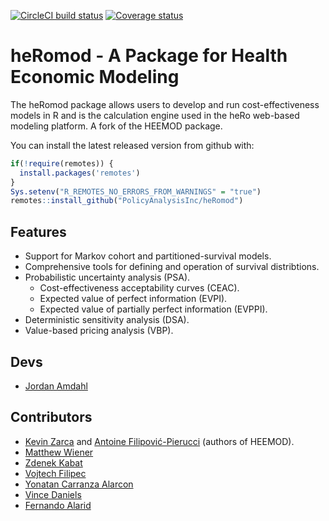   <!-- badges: start -->
  [![CircleCI build status](https://circleci.com/gh/PolicyAnalysisInc/heRoMod.svg?style=svg)](https://circleci.com/gh/PolicyAnalysisInc/heRoMod)
 [![Coverage status](https://codecov.io/gh/PolicyAnalysisInc/heRoMod/branch/master/graph/badge.svg)](https://codecov.io/github/PolicyAnalysisInc/heRoMod?branch=master)
  <!-- badges: end -->

# heRomod - A Package for Health Economic Modeling

The heRomod package allows users to develop and run cost-effectiveness models in R and is the calculation engine used in the heRo web-based modeling platform.  A fork of the HEEMOD package.

You can install the latest released version from github with:

```r
if(!require(remotes)) {
  install.packages('remotes')
}
Sys.setenv("R_REMOTES_NO_ERRORS_FROM_WARNINGS" = "true")
remotes::install_github("PolicyAnalysisInc/heRomod")
```

## Features

  * Support for Markov cohort and partitioned-survival models.
  * Comprehensive tools for defining and operation of survival distribtions.
  * Probabilistic uncertainty analysis (PSA).
    * Cost-effectiveness acceptability curves (CEAC).
    * Expected value of perfect information (EVPI).
    * Expected value of partially perfect information (EVPPI).
  * Deterministic sensitivity analysis (DSA).
  * Value-based pricing analysis (VBP).

## Devs
  * [Jordan Amdahl](https://github.com/jrdnmdhl)

## Contributors
  * [Kevin Zarca](http://www.urc-eco.fr/Kevin-ZARCA,402) and [Antoine Filipović-Pierucci](https://pierucci.org) (authors of HEEMOD).
  * [Matthew Wiener](https://github.com/MattWiener)
  * [Zdenek Kabat](https://github.com/zkabat)
  * [Vojtech Filipec](https://github.com/vojtech-filipec)
  * [Yonatan Carranza Alarcon](https://github.com/salmuz)
  * [Vince Daniels](https://github.com/daniels4321)
  * [Fernando Alarid](https://github.com/feralaes)
  
